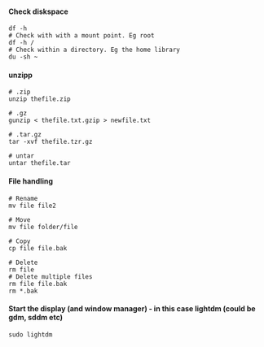 #### Check diskspace
```
df -h
# Check with with a mount point. Eg root
df -h /
# Check within a directory. Eg the home library
du -sh ~
```

#### unzipp
```
# .zip
unzip thefile.zip

# .gz
gunzip < thefile.txt.gzip > newfile.txt

# .tar.gz
tar -xvf thefile.tzr.gz

# untar
untar thefile.tar
```

#### File handling
```
# Rename
mv file file2

# Move
mv file folder/file

# Copy
cp file file.bak

# Delete
rm file
# Delete multiple files
rm file file.bak
rm *.bak

```

#### Start the display (and window manager) - in this case lightdm (could be gdm, sddm etc)
```
sudo lightdm
```





